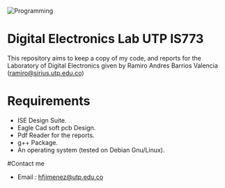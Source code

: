 ![Programming](http://renderguild.com/vim/colors/trogdor.png)
# Digital Electronics Lab UTP IS773
This repository aims to keep a copy of my code, and reports for the Laboratory of Digital Electronics
given by Ramiro Andres Barrios Valencia (ramiro@sirius.utp.edu.co)

# Requirements
- ISE Design Suite.
- Eagle Cad soft pcb Design.
- Pdf Reader for the reports.
- g++ Package.
- An operating system (tested on Debian Gnu/Linux).

#Contact me
- Email : hfjimenez@utp.edu.co
